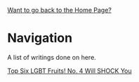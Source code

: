 [Want to go back to the Home Page?](index.md)
# Navigation

A list of writings done on here. 


[Top Six LGBT Fruits! No. 4 Will SHOCK You](https://github.com/dyschordia/dyschordia.github.io/blob/d747ec1f3550a1f077e984bb6d5eddf37166cd37/20220805.md)
